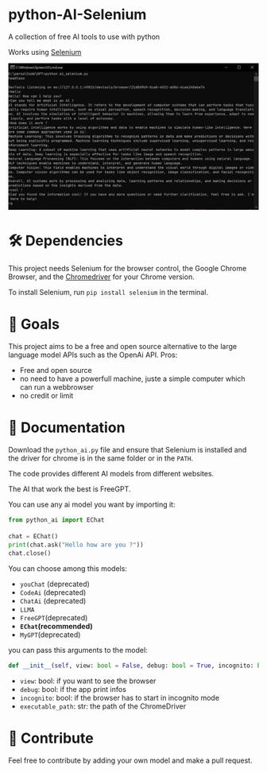 # python-AI-Selenium
A collection of free AI tools to use with python

Works using [Selenium](https://www.selenium.dev/)

![screenshot](image.PNG)


# 🛠️ Dependencies

This project needs Selenium for the browser control, the Google Chrome Browser, and the [Chromedriver](https://chromedriver.chromium.org/downloads) for your Chrome version.

To install Selenium, run `pip install selenium` in the terminal.

# 🎯 Goals

This project aims to be a free and open source alternative to the large language model APIs such as the OpenAi API.
Pros:
 - Free and open source
 - no need to have a powerfull machine, juste a simple computer which can run a webbrowser
 - no credit or limit

# 📄 Documentation

Download the `python_ai.py` file and ensure that Selenium is installed and the driver for chrome is in the same folder or in the `PATH`.

The code provides different AI models from different websites.

The AI that work the best is FreeGPT.

You can use any ai model you want by importing it:

```python
from python_ai import EChat

chat = EChat()
print(chat.ask("Hello how are you ?"))
chat.close()
```

You can choose among this models:
 - `youChat` (deprecated)
 - `CodeAi` (deprecated)
 - `ChatAi` (deprecated)
 - `LLMA`
 - `FreeGPT`(deprecated)
 - **`EChat`(recommended)**
 - `MyGPT`(deprecated)

you can pass this arguments to the model:
```python
def __init__(self, view: bool = False, debug: bool = True, incognito: bool = True, executable_path: str = "chromedriver.exe")
```
- `view`: bool: if you want to see the browser
- `debug`: bool: if the app print infos
- `incognito`: bool: if the browser has to start in incognito mode
-  `executable_path`: str: the path of the ChromeDriver

# 🤝 Contribute

Feel free to contribute by adding your own model and make a pull request.
